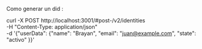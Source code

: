 Como generar un did : 

curl -X POST http://localhost:3001/#post-/v2/identities \
-H "Content-Type: application/json" \
-d '{"userData": {"name": "Brayan", "email": "juan@example.com", "state": "activo" }}'
